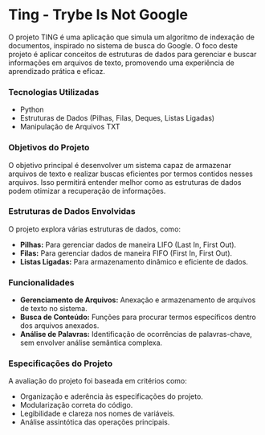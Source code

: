 # Ting - Trybe Is Not Google

<p>O projeto TING é uma aplicação que simula um algoritmo de indexação de documentos, inspirado no sistema de busca do Google. O foco deste projeto é aplicar conceitos de estruturas de dados para gerenciar e buscar informações em arquivos de texto, promovendo uma experiência de aprendizado prática e eficaz.</p>

<h3>Tecnologias Utilizadas</h3>
<ul>
    <li>Python</li>
    <li>Estruturas de Dados (Pilhas, Filas, Deques, Listas Ligadas)</li>
    <li>Manipulação de Arquivos TXT</li>
</ul>

<h3>Objetivos do Projeto</h3>
<p>O objetivo principal é desenvolver um sistema capaz de armazenar arquivos de texto e realizar buscas eficientes por termos contidos nesses arquivos. Isso permitirá entender melhor como as estruturas de dados podem otimizar a recuperação de informações.</p>

<h3>Estruturas de Dados Envolvidas</h3>
<p>O projeto explora várias estruturas de dados, como:</p>
<ul>
    <li><strong>Pilhas:</strong> Para gerenciar dados de maneira LIFO (Last In, First Out).</li>
    <li><strong>Filas:</strong> Para gerenciar dados de maneira FIFO (First In, First Out).</li>
    <li><strong>Listas Ligadas:</strong> Para armazenamento dinâmico e eficiente de dados.</li>
</ul>

<h3>Funcionalidades</h3>
<ul>
    <li><strong>Gerenciamento de Arquivos:</strong> Anexação e armazenamento de arquivos de texto no sistema.</li>
    <li><strong>Busca de Conteúdo:</strong> Funções para procurar termos específicos dentro dos arquivos anexados.</li>
    <li><strong>Análise de Palavras:</strong> Identificação de ocorrências de palavras-chave, sem envolver análise semântica complexa.</li>
</ul>

<h3>Especificações do Projeto</h3>
<p>A avaliação do projeto foi baseada em critérios como:</p>
<ul>
    <li>Organização e aderência às especificações do projeto.</li>
    <li>Modularização correta do código.</li>
    <li>Legibilidade e clareza nos nomes de variáveis.</li>
    <li>Análise assintótica das operações principais.</li>
</ul>

